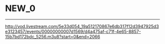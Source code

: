 # NEW_0
---
http://vod.livestream.com/5e33d054_19a512170867e6db317f12d3947925d3e3123457/events/00000000007d1569/d4a475af-c71f-4e65-8857-15b7bd172bdc_5256.m3u8?start=0&end=2066

